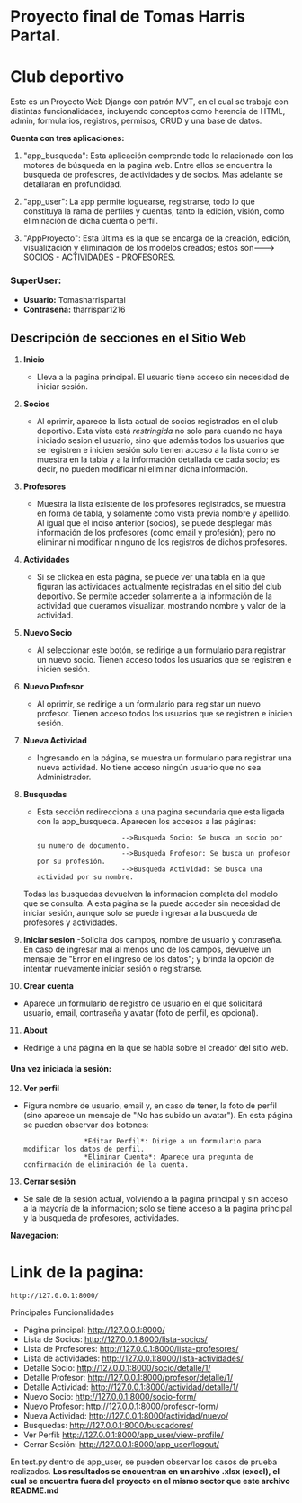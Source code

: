 # Proyecto final de Tomas Harris Partal.

# Club deportivo

Este es un Proyecto Web Django con patrón MVT, en el cual se trabaja con distintas funcionalidades, incluyendo conceptos como herencia de HTML, admin, formularios, registros, permisos, CRUD y una base de datos.

**Cuenta con tres aplicaciones:**

   1. "app_busqueda": Esta aplicación comprende todo lo relacionado con los motores de búsqueda en la pagina web. Entre ellos se encuentra la busqueda de profesores, de actividades y de socios. Mas adelante se detallaran en profundidad.

   2. "app_user": La app permite loguearse, registrarse, todo lo que constituya la rama de perfiles y cuentas, tanto la edición, visión, como eliminación de dicha cuenta o perfil.

   3. "AppProyecto": Esta última es la que se encarga de la creación, edición, visualización y eliminación de los modelos creados; estos son---> SOCIOS - ACTIVIDADES - PROFESORES.

### SuperUser:
   - **Usuario:** Tomasharrispartal
   - **Contraseña:** tharrispar1216

## Descripción de secciones en el Sitio Web

1. **Inicio**
   - Lleva a la pagina principal. El usuario tiene acceso sin necesidad de iniciar sesión.

2. **Socios**
   - Al oprimir, aparece la lista actual de socios registrados en el club deportivo. Esta vista está *restringida* no solo para cuando no haya iniciado sesion el usuario, sino que además todos los usuarios que se registren e inicien sesión solo tienen acceso a la lista como se muestra en la tabla y a la información detallada de cada socio; es decir, no pueden modificar ni eliminar dicha información.

3. **Profesores**
   - Muestra la lista existente de los profesores registrados, se muestra en forma de tabla, y solamente como vista previa nombre y apellido. Al igual que el inciso anterior (socios), se puede desplegar más información de los profesores (como email y profesión); pero no eliminar ni modificar ninguno de los registros de dichos profesores.

4. **Actividades**
   - Si se clickea en esta página, se puede ver una tabla en la que figuran las actividades actualmente registradas en el sitio del club deportivo. Se permite acceder solamente a la información de la actividad que queramos visualizar, mostrando nombre y valor de la actividad.

5. **Nuevo Socio**
   - Al seleccionar este botón, se redirige a un formulario para registrar un nuevo socio. Tienen acceso todos los usuarios que se registren e inicien sesión.

6. **Nuevo Profesor**
   - Al oprimir, se redirige a un formulario para registar un nuevo profesor. Tienen acceso todos los usuarios que se registren e inicien sesión.

7. **Nueva Actividad**
   - Ingresando en la página, se muestra un formulario para registrar una nueva actividad. No tiene acceso ningún usuario que no sea Administrador.

8. **Busquedas**
   - Esta sección redirecciona a una pagina secundaria que esta ligada con la app_busqueda. Aparecen los accesos a las páginas:

                              -->Busqueda Socio: Se busca un socio por su numero de documento.
                              -->Busqueda Profesor: Se busca un profesor por su profesión.
                              -->Busqueda Actividad: Se busca una actividad por su nombre.
   
   Todas las busquedas devuelven la información completa del modelo que se consulta. A esta página se la puede acceder sin necesidad de iniciar sesión, aunque solo se puede ingresar a la busqueda de profesores y actividades.

9. **Iniciar sesion**
   -Solicita dos campos, nombre de usuario y contraseña. En caso de ingresar mal al menos uno de los campos, devuelve un mensaje de "Error en el ingreso de los datos"; y brinda la opción de intentar nuevamente iniciar sesión o registrarse.

10. **Crear cuenta**
   - Aparece un formulario de registro de usuario en el que solicitará usuario, email, contraseña y avatar (foto de perfil, es opcional).

11. **About**
   - Redirige a una página en la que se habla sobre el creador del sitio web.

#### Una vez iniciada la sesión:

12. **Ver perfil**
   - Figura nombre de usuario, email y, en caso de tener, la foto de perfil (sino aparece un mensaje de "No has subido un avatar"). En esta página se pueden observar dos botones:

                        *Editar Perfil*: Dirige a un formulario para modificar los datos de perfil.
                        *Eliminar Cuenta*: Aparece una pregunta de confirmación de eliminación de la cuenta.

13. **Cerrar sesión**
   - Se sale de la sesión actual, volviendo a la pagina principal y sin acceso a la mayoría de la informacion; solo se tiene acceso a la pagina principal y la busqueda de profesores, actividades.


**Navegacion:**
# Link de la pagina: 
    http://127.0.0.1:8000/

Principales Funcionalidades

- Página principal:           http://127.0.0.1:8000/
- Lista de Socios:            http://127.0.0.1:8000/lista-socios/
- Lista de Profesores:	      http://127.0.0.1:8000/lista-profesores/
- Lista de actividades:	      http://127.0.0.1:8000/lista-actividades/
- Detalle Socio:              http://127.0.0.1:8000/socio/detalle/1/
- Detalle Profesor:           http://127.0.0.1:8000/profesor/detalle/1/
- Detalle Actividad:          http://127.0.0.1:8000/actividad/detalle/1/
- Nuevo Socio:                http://127.0.0.1:8000/socio-form/
- Nuevo Profesor:             http://127.0.0.1:8000/profesor-form/
- Nueva Actividad:            http://127.0.0.1:8000/actividad/nuevo/
- Busquedas:                  http://127.0.0.1:8000/buscadores/
- Ver Perfil:                 http://127.0.0.1:8000/app_user/view-profile/
- Cerrar Sesión:              http://127.0.0.1:8000/app_user/logout/

En test.py dentro de app_user, se pueden observar los casos de prueba realizados.
**Los resultados se encuentran en un archivo .xlsx (excel), el cual se encuentra fuera del proyecto en el mismo sector que este archivo README.md** 
